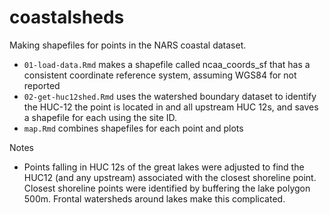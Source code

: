 # coastalsheds

Making shapefiles for points in the NARS coastal dataset. 

* `01-load-data.Rmd` makes a shapefile called ncaa_coords_sf that has a consistent coordinate reference system, assuming WGS84 for not reported
* `02-get-huc12shed.Rmd` uses the watershed boundary dataset to identify the HUC-12 the point is located in and all upstream HUC 12s, and saves a shapefile for each using the site ID. 
* `map.Rmd` combines shapefiles for each point and plots

Notes

* Points falling in HUC 12s of the great lakes were adjusted to find the HUC12 (and any upstream) associated with the closest shoreline point. Closest shoreline points were identified by buffering the lake polygon 500m. Frontal watersheds around lakes make this complicated. 
